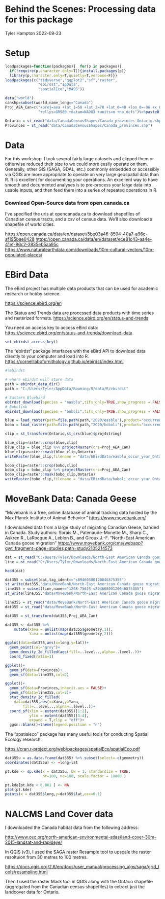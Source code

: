 Behind the Scenes: Processing data for this package
================
Tyler Hampton
2022-09-23

# Setup

``` r
loadpackages=function(packages){  for(p in packages){
  if(!require(p,character.only=T)){install.packages(p)}
  library(p,character.only=T,quietly=T,verbose=F)}}
loadpackages(c("tidyverse","ggplot2","sf","raster",
               "ebirdst","spData",
               "spatialEco","MASS"))

data("world")
canshp=subset(world,name_long=="Canada")
Proj_AEA_Can=c("+proj=aea +lat_1=50 +lat_2=70 +lat_0=40 +lon_0=-96 +x_0=0 +y_0=0 ",
               "+ellps=GRS80 +datum=NAD83 +units=m +no_defs")%>%paste0(.,collapse = "")

Ontario = st_read("data/CanadaCensusShapes/Canada_provinces_Ontario.shp")
Provinces = st_read("data/CanadaCensusShapes/Canada_provinces.shp")
```

# Data

For this workshop, I took several fairly large datasets and clipped them
or otherwise reduced their size to we could more easily operate on them.
Generally, other GIS (SAGA, GDAL, etc.) commonly embedded or accessibly
via QGIS are more appropriate to operate on very large geospatial data
than R. R is excellent for documenting your operations. An excellent way
to have smooth and documented analyses is to pre-process your large data
into usable inputs, and then feed them into a series of repeated
operations in R.

### Download Open-Source data from open.canada.ca

I’ve specified the urls at opencanada.ca to download shapefiles of
Canadian census tracts, and a csv of census data. We’ll also download a
shapefile of world cities.

<https://open.canada.ca/data/en/dataset/5be03a46-8504-40a7-a96c-af195bae0428>
<https://open.canada.ca/data/en/dataset/ece81c43-aa4e-41ef-86c2-3835eb5aa95c>
<https://www.naturalearthdata.com/downloads/10m-cultural-vectors/10m-populated-places/>

# EBird Data

The eBird project has multiple data products that can be used for
academic research or hobby science.

<https://science.ebird.org/en>

The Status and Trends data are processed data products with time series
and rasterized formats. <https://science.ebird.org/en/status-and-trends>

You need an access key to access eBird data:
<https://science.ebird.org/en/status-and-trends/download-data>

``` r
set_ebirdst_access_key()
```

The “ebirdst” package interfaces with the eBird API to download data
directly to your computer and load into R.
<https://cornelllabofornithology.github.io/ebirdst/index.html>

``` r
#?ebirdst

# where ebirdst will store data
path = ebirdst_data_dir()
path = "C:/Users/Tyler/AppData/Roaming/R/data/R/ebirdst"
```

``` r
# Eastern Bluebird
ebirdst_download(species = "easblu",tifs_only=TRUE,show_progress = FALSE)
# Bobolink
ebirdst_download(species = "boboli",tifs_only=TRUE,show_progress = FALSE)
```

``` r
blue = load_raster(path=file.path(path,"2020/easblu"),product="occurrence",period="full-year",resolution = "hr")
bobo = load_raster(path=file.path(path,"2020/boboli"),product="occurrence",period="full-year",resolution = "hr")

clip = st_transform(Ontario,st_crs(blue)$proj4string)

blue_clip=raster::crop(blue,clip)
blue_clip = blue_clip %>% projectRaster(crs=Proj_AEA_Can)
blue_clip=raster::mask(blue_clip,Ontario)
writeRaster(blue_clip,filename = "data/EBirdData/easblu_occur_year_Ontario",overwrite=TRUE)

bobo_clip=raster::crop(bobo,clip)
bobo_clip = bobo_clip %>% projectRaster(crs=Proj_AEA_Can)
bobo_clip=raster::mask(bobo_clip,Ontario)
writeRaster(bobo_clip,filename = "data/EBirdData/boboli_occur_year_Ontario",overwrite=TRUE)
```

# MoveBank Data: Canada Geese

“Movebank is a free, online database of animal tracking data hosted by
the Max Planck Institute of Animal Behavior.”
<https://www.movebank.org/>

I downloaded data from a large study of migrating Canadian Geese, banded
in Canada. Study authors: Sorais M., Patenaude-Monette M., Sharp C.,
Askren R., LaRocque A., Leblon B., and Giroux J.-F. “North-East American
Canada goose migration”
<https://www.movebank.org/cms/webapp?gwt_fragment=page=studies,path=study2105214573>

``` r
dat = st_read("C:/Users/Tyler/Downloads/North-East American Canada goose migration/points.shp")
line = st_read("C:/Users/Tyler/Downloads/North-East American Canada goose migration/lines.shp")

head(dat)

dat355 = subset(dat,tag_ident=="s89460800120046875355")
st_write(dat355,"data/MoveBank/North-East American Canada goose migration/s89460800120046875355_point.shp")
line355 = subset(line,name=="1208-75628-s89460800120046875355")
st_write(line355,"data/MoveBank/North-East American Canada goose migration/s89460800120046875355_line.shp")
```

``` r
line355 = st_read("data/MoveBank/North-East American Canada goose migration/s89460800120046875355_line.shp")
dat355 = st_read("data/MoveBank/North-East American Canada goose migration/s89460800120046875355_point.shp")

dat355 = st_transform(dat355,Proj_AEA_Can)

dat355 <- dat355 %>%
    mutate(Xaea = unlist(map(dat355$geometry,1)),
           Yaea = unlist(map(dat355$geometry,2)))
```

``` r
ggplot(data=dat355,aes(x=long,y=lat))+
  geom_point(col="gray")+
  geom_density_2d_filled(aes(fill=..level..,alpha=..level..))+
  coord_fixed(ratio=1)

ggplot()+
  geom_sf(data=Provinces)+
  geom_sf(data=line355,col=2)

ggplot()+
  geom_sf(data=Provinces,inherit.aes = FALSE)+
  geom_sf(data=line355,col=2)+
  stat_density_2d_filled(
    data=dat355,aes(x=Xaea,y=Yaea,
        fill=..level..,alpha=..level..))+
  coord_sf(xlim = extent(dat355)[1:2],
           ylim = extent(dat355)[3:4],
           expand = T,clip = "off")+
  ggsn::blank()+theme(legend.position = "n")
```

The “spatialeco” package has many useful tools for conducting Spatial
Ecology research.

<https://cran.r-project.org/web/packages/spatialEco/spatialEco.pdf>

``` r
dat355u = as.data.frame(dat355) %>% subset(select=-c(geometry))
coordinates(dat355u) <- ~long+lat

pt.kde <- sp.kde(x = dat355u, bw = 1, standardize = TRUE,
                 nr=100, nc=100, scale.factor = 10000 )

pt.kde[pt.kde < 0.001 ] <- NA
plot(pt.kde)
points(x = dat355$long,y=dat355$lat,cex=0.1)
```

# NALCMS Land Cover data

I downloaded the Canada habitat data from the following address:

<http://www.cec.org/north-american-environmental-atlas/land-cover-30m-2015-landsat-and-rapideye/>

In QGIS (v3), I used the SAGA raster Resample tool to upscale the raster
resoltuion from 30 metres to 100 metres.

<https://docs.qgis.org/2.6/en/docs/user_manual/processing_algs/saga/grid_tools/resampling.html>

Then I used the raster Mask tool in QGIS along with the Ontario
shapefile (aggregated from the Canadian census shapefiles) to extract
just the landcover data for Ontario.
